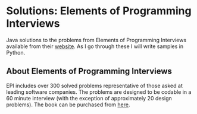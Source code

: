 # Solutions: Elements of Programming Interviews

Java solutions to the problems from Elements of Programming Interviews 
available from their [website](http://elementsofprogramminginterviews.com/solutions/).
As I go through these I will write samples in Python.

## About Elements of Programming Interviews

EPI includes over 300 solved problems
representative of those asked at leading software companies.
The problems are designed to be codable in a 60 minute interview 
(with the exception of approximately 20 design problems).
The book can be purchased from [here](http://www.amazon.com/Elements-Programming-Interviews-Java-Insiders/dp/1517435803).